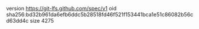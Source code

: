 version https://git-lfs.github.com/spec/v1
oid sha256:bd32b961da6efb6ddc5b28518fd46f521f153441bca1e51c86082b56cd63dd4c
size 4275
